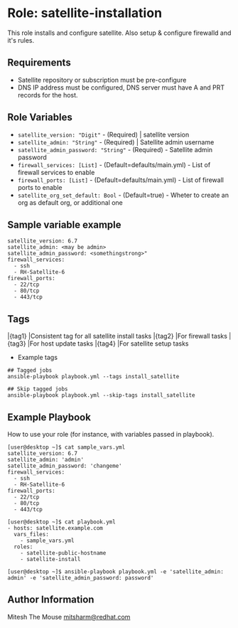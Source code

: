 

Role: satellite-installation
============================

This role installs and configure satellite. Also setup & configure firewalld and it's rules.

Requirements
------------

* Satellite repository or subscription must be pre-configure 
* DNS IP address must be configured, DNS server must have A and PRT records for the host. 

Role Variables
--------------

* `satellite_version: "Digit"` - (Required) | satellite version
* `satellite_admin: "String"` - (Required) | Satellite admin username
* `satellite_admin_password: "String"` - (Required) - Satellite admin password
* `firewall_services: [List]` - (Default=defaults/main.yml) - List of firewall services to enable
* `firewall_ports: [List]` - (Default=defaults/main.yml) - List of firewall ports to enable
* `satellite_org_set_default: Bool` - (Default=true) - Wheter to create an org as default org, or additional one


Sample variable example 
-----------------------
```
satellite_version: 6.7
satellite_admin: <may be admin>
satellite_admin_password: <somethingstrong>"
firewall_services:
  - ssh
  - RH-Satellite-6
firewall_ports:
  - 22/tcp
  - 80/tcp
  - 443/tcp
```


Tags
----


|{tag1} |Consistent tag for all satellite install tasks
|{tag2} |For firewall tasks
|{tag3} |For host update tasks
|{tag4} |For satellite setup tasks


* Example tags

```
## Tagged jobs
ansible-playbook playbook.yml --tags install_satellite

## Skip tagged jobs
ansible-playbook playbook.yml --skip-tags install_satellite
```


Example Playbook
----------------

How to use your role (for instance, with variables passed in playbook).
```
[user@desktop ~]$ cat sample_vars.yml
satellite_version: 6.7
satellite_admin: 'admin'
satellite_admin_password: 'changeme'
firewall_services:
  - ssh
  - RH-Satellite-6
firewall_ports:
  - 22/tcp
  - 80/tcp
  - 443/tcp

[user@desktop ~]$ cat playbook.yml
- hosts: satellite.example.com
  vars_files:
    - sample_vars.yml
  roles:
    - satellite-public-hostname
    - satellite-install

[user@desktop ~]$ ansible-playbook playbook.yml -e 'satellite_admin: admin' -e 'satellite_admin_password: password'
```


Author Information
------------------

Mitesh The Mouse <mitsharm@redhat.com>
